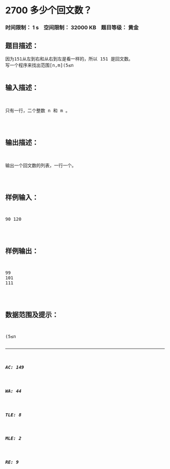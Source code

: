 # 2700 多少个回文数？   
### 时间限制： 1 s&nbsp;&nbsp;&nbsp;&nbsp;空间限制： 32000 KB&nbsp;&nbsp;&nbsp;&nbsp;题目等级： 黄金  
## 题目描述：  

<pre>
因为151从左到右和从右到左是看一样的，所以 151 是回文数。
写一个程序来找出范围[n,m](5≤n <m≤1,000,000)间的所有回文数
</pre>
  
  
## 输入描述：  

<pre>
只有一行，二个整数 n 和 m 。
</pre>
  
  
## 输出描述：  

<pre>
输出一个回文数的列表，一行一个。
</pre>
  
  
## 样例输入：  

<pre>
90 120
</pre>
  
  
## 样例输出：  

<pre>
99
101
111
</pre>
  
  
## 数据范围及提示：  

<pre>
(5≤n <m≤1,000,000)
</pre>
  
  
***  

##### AC: 149  
##### WA: 44  
##### TLE: 8  
##### MLE: 2  
##### RE: 9  
